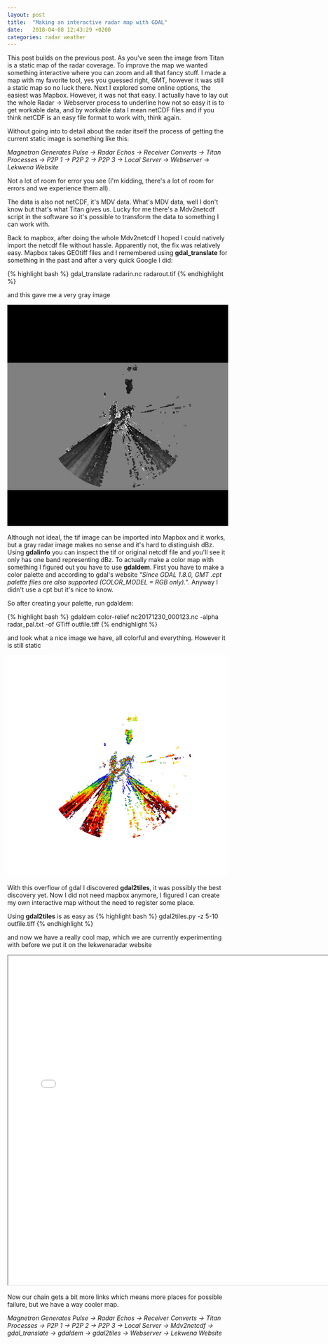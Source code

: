 ```yaml
---
layout: post
title:  "Making an interactive radar map with GDAL"
date:   2018-04-08 12:43:29 +0200
categories: radar weather  
---
```


This post builds on the previous post. As you've seen the image from Titan is
a static map of the radar coverage. To improve the map we wanted something
interactive where you can zoom and all that fancy stuff. I made a map with my
favorite tool, yes you guessed right, GMT, however it was still a static map so
no luck there. Next I explored some online options, the easiest was Mapbox.
However, it was not that easy. I actually have to lay out the whole Radar ->
Webserver process to underline how not so easy it is to get workable data, and
by workable data I mean netCDF files and if you think netCDF is an easy file
format to work with, think again.

Without going into to detail about the radar itself the process of getting the
current static image is something like this:

*Magnetron Generates Pulse -> Radar
Echos -> Receiver Converts -> Titan Processes -> P2P 1 -> P2P 2 -> P2P 3 ->
Local Server -> Webserver -> Lekwena Website* 

Not a lot of room for error you see (I'm kidding, there's a lot of room for
errors and we experience them all).

The data is also not netCDF, it's MDV data. What's MDV data, well I don't know
but that's what Titan gives us. Lucky for me there's a Mdv2netcdf script in the
software so it's possible to transform the data to something I can work with.

Back to mapbox, after doing the whole Mdv2netcdf I hoped I could natively import 
the netcdf file without hassle. Apparently not, the fix was relatively easy.
Mapbox takes GEOtiff files and I remembered using **gdal_translate** for something
in the past and after a very quick Google I did:

{% highlight bash %}
gdal_translate radarin.nc radarout.tif
{% endhighlight %}

and this gave me a very gray image

![gray_radar](/assets/images/radar/output.jpg)

Although not ideal, the tif image can be imported into Mapbox and it works, but
a gray radar image makes no sense and it's hard to distinguish dBz. Using
**gdalinfo** you can inspect the tif or original netcdf file and you'll see it
only has one band representing dBz. To actually make a color map with something
I figured out you have to use **gdaldem**. First you have to make a color palette
and according to gdal's website *"Since GDAL 1.8.0, GMT .cpt palette files are
also supported (COLOR_MODEL = RGB only)."*. Anyway I didn't use a cpt but it's nice to
know.

So after creating your palette, run gdaldem:

{% highlight bash %}
gdaldem color-relief nc20171230_000123.nc -alpha radar_pal.txt -of GTiff outfile.tiff
{% endhighlight %}

and look what a nice image we have, all colorful and everything. However it is
still static

![gray_radar](/assets/images/radar/outfile.jpg)

With this overflow of gdal I discovered **gdal2tiles**, it was possibly the best
discovery yet. Now I did not need mapbox anymore, I figured I can create my own
interactive map without the need to register some place.

Using **gdal2tiles** is as easy as
{% highlight bash %}
gdal2tiles.py -z 5-10 outfile.tiff
{% endhighlight %}

and now we have a really cool map, which we are currently experimenting with before we put
it on the lekwenaradar website

<iframe height="750" width="750" src="/assets/images/radar/outfile/openlayers.html"></iframe>

Now our chain gets a bit more links which means more places for possible
failure, but we have a way cooler map.

*Magnetron Generates Pulse -> Radar Echos -> Receiver Converts -> Titan
Processes -> P2P 1 -> P2P 2 -> P2P 3 -> Local Server -> Mdv2netcdf ->
gdal_translate -> gdaldem -> gdal2tiles -> Webserver -> Lekwena Website* 

